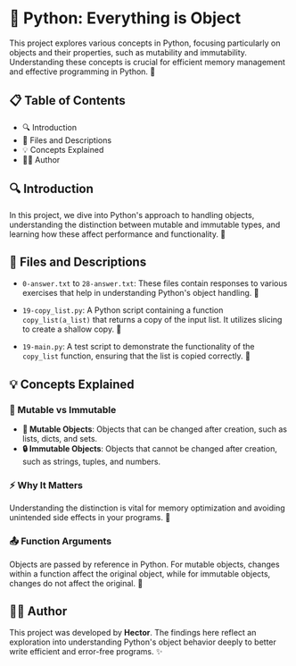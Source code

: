 # 🐍 Python: Everything is Object

This project explores various concepts in Python, focusing particularly on objects and their properties, such as mutability and immutability. Understanding these concepts is crucial for efficient memory management and effective programming in Python. 🚀

## 📋 Table of Contents
- 🔍 Introduction
- 📁 Files and Descriptions
- 💡 Concepts Explained
- 👨‍💻 Author

## 🔍 Introduction
In this project, we dive into Python's approach to handling objects, understanding the distinction between mutable and immutable types, and learning how these affect performance and functionality. 🎯

## 📁 Files and Descriptions

- `0-answer.txt` to `28-answer.txt`: These files contain responses to various exercises that help in understanding Python's object handling. 📝
  
- `19-copy_list.py`: A Python script containing a function `copy_list(a_list)` that returns a copy of the input list. It utilizes slicing to create a shallow copy. 📄

- `19-main.py`: A test script to demonstrate the functionality of the `copy_list` function, ensuring that the list is copied correctly. 🧪

## 💡 Concepts Explained

### 🔄 Mutable vs Immutable
- **🔧 Mutable Objects**: Objects that can be changed after creation, such as lists, dicts, and sets.
- **🔒 Immutable Objects**: Objects that cannot be changed after creation, such as strings, tuples, and numbers.

### ⚡ Why It Matters
Understanding the distinction is vital for memory optimization and avoiding unintended side effects in your programs. 💾

### 📤 Function Arguments
Objects are passed by reference in Python. For mutable objects, changes within a function affect the original object, while for immutable objects, changes do not affect the original. 🔗

## 👨‍💻 Author
This project was developed by **Hector**. The findings here reflect an exploration into understanding Python's object behavior deeply to better write efficient and error-free programs. ✨
